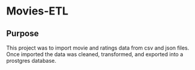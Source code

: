 # Movies-ETL

## Purpose

This project was to import movie and ratings data from csv and json files. Once imported the data was cleaned, transformed, and exported into a prostgres database.
